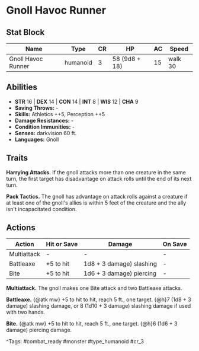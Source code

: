 # Gnoll Havoc Runner

## Stat Block

| Name | Type | CR | HP | AC | Speed |
|------|------|----|----|----|-------|
| Gnoll Havoc Runner | humanoid | 3 | 58 (9d8 + 18) | 15 | walk 30 |

## Abilities

- **STR** 16 | **DEX** 14 | **CON** 14 | **INT** 8 | **WIS** 12 | **CHA** 9
- **Saving Throws:** -  
- **Skills:** Athletics ++5, Perception ++5  
- **Damage Resistances:** -  
- **Condition Immunities:** -  
- **Senses:** darkvision 60 ft.  
- **Languages:** Gnoll

## Traits

**Harrying Attacks.** If the gnoll attacks more than one creature in the same turn, the first target has disadvantage on attack rolls until the end of its next turn.

**Pack Tactics.** The gnoll has advantage on attack rolls against a creature if at least one of the gnoll's allies is within 5 feet of the creature and the ally isn't incapacitated condition.


## Actions

| Action | Hit or Save | Damage | On Save |
|--------|--------------|--------|----------|
| Multiattack | - | - | - |
| Battleaxe | +5 to hit | 1d8 + 3 damage) slashing | - |
| Bite | +5 to hit | 1d6 + 3 damage) piercing | - |

**Multiattack.** The gnoll makes one Bite attack and two Battleaxe attacks.

**Battleaxe.** {@atk mw} +5 to hit to hit, reach 5 ft., one target. {@h}7 (1d8 + 3 damage) slashing damage, or 8 (1d10 + 3 damage) slashing damage if used with two hands.

**Bite.** {@atk mw} +5 to hit to hit, reach 5 ft., one target. {@h}6 (1d6 + 3 damage) piercing damage.


^Tags: #combat_ready #monster #type_humanoid #cr_3